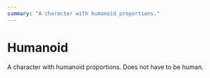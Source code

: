 ```yaml
---
summary: "A character with humanoid proportions."
---
```

# Humanoid
A character with humanoid proportions. Does not have to be human.
